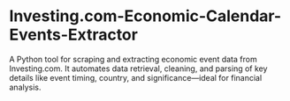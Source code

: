 # Investing.com-Economic-Calendar-Events-Extractor
A Python tool for scraping and extracting economic event data from Investing.com. It automates data retrieval, cleaning, and parsing of key details like event timing, country, and significance—ideal for financial analysis.
